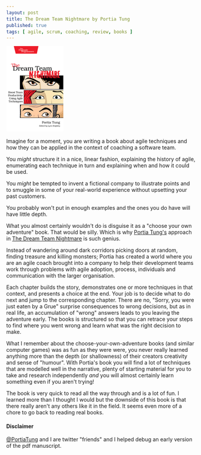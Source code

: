 ```yaml
---
layout: post
title: The Dream Team Nightmare by Portia Tung
published: true
tags: [ agile, scrum, coaching, review, books ]
---
```


![cover](/img/ptdream_xlargecover.jpg)

Imagine for a moment, you are writing a book about agile techniques and how they can be applied in the context of coaching a software team.

You *might* structure it in a nice, linear fashion, explaining the history of agile, enumerating each technique in turn and explaining when and how it could be used. 

You *might* be tempted to invent a fictional company to illustrate points and to smuggle in some of your real-world experience without upsetting your past customers.

You probably won't put in enough examples and the ones you do have will have little depth.

What you almost certainly wouldn't do is disguise it as a "choose your own adventure" book. That would be silly. Which is why 
[Portia Tung's](https://twitter.com/portiatung) approach in [The Dream Team Nightmare](http://pragprog.com/book/ptdream/the-dream-team-nightmare) is such genius. 

Instead of wandering around dark corridors picking doors at random, finding treasure and killing monsters; Portia has created a world where you are an agile 
coach brought into a company to help their development teams work through problems with agile adoption, process, individuals and communication with the 
larger organisation. 

Each chapter builds the story, demonstrates one or more techniques in that context, and presents a choice at the end. Your job is to decide what to do next and 
jump to the corresponding chapter. There are no, "Sorry, you were just eaten by a Grue" surprise consequences to wrong decisions, but as in real life, an accumulation 
of "wrong" answers leads to you leaving the adventure early. The books is structured so that you can retrace your steps to find where you went wrong and learn what
was the right decision to make.

What I remember about the choose-your-own-adventure books (and similar computer games) was as fun as they were were, you never really learned anything more than 
the depth (or shallowness) of their creators creativity and sense of "humour". With Portia's book you will find a lot of techniques that are modelled well in the 
narrative, plenty of starting material for you to take and research independently *and* you will almost certainly learn something even if you aren't trying! 

The book is very quick to read all the way through and is a lot of fun. I learned more than I thought I would but the downside of this book is that there really aren't
any others like it in the field. It seems even more of a chore to go back to reading real books. 

<div class="alert alert-info">
<h4>Disclaimer</h4>
<a href="http://twitter.com/portiatung">@PortiaTung</a> and I are twitter &quot;friends&quot; and I helped debug an early version of the pdf manuscript.
</div>

